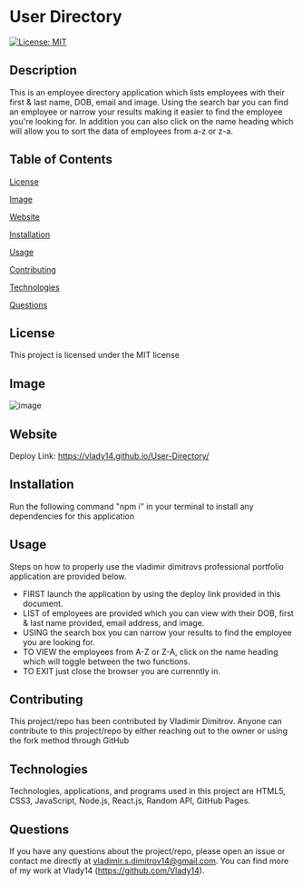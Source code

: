 # User Directory

[![License: MIT](https://img.shields.io/badge/License-MIT-yellow.svg)](https://opensource.org/licenses/MIT)

## Description

This is an employee directory application which lists employees with their first & last name, DOB, email and image. Using the search bar you can find an employee or narrow your results making it easier to find the employee you're looking for. In addition you can also click on the name heading which will allow you to sort the data of employees from a-z or z-a.

## Table of Contents

[License](#license)

[Image](#image)

[Website](#website)

[Installation](#installation)

[Usage](#usage)

[Contributing](#contributing)

[Technologies](#technologies)

[Questions](#questions)

## License

This project is licensed under the MIT license

## Image

![image](https://user-images.githubusercontent.com/71519918/105124648-337c8d80-5aa0-11eb-872b-36dc91a97cb1.png)

## Website

Deploy Link: https://vlady14.github.io/User-Directory/

## Installation

Run the following command "npm i" in your terminal to install any dependencies for this application

## Usage

Steps on how to properly use the vladimir dimitrovs professional portfolio application are provided below.
* FIRST launch the application by using the deploy link provided in this document.
* LIST of employees are provided which you can view with their DOB, first & last name provided, email address, and image.
* USING the search box you can narrow your results to find the employee you are looking for.
* TO VIEW the employees from A-Z or Z-A, click on the name heading which will toggle between the two functions.
* TO EXIT just close the browser you are currenntly in.

## Contributing

This project/repo has been contributed by Vladimir Dimitrov. Anyone can contribute to this project/repo by either reaching out to the owner or using the fork method through GitHub

## Technologies

Technologies, applications, and programs used in this project are HTML5, CSS3, JavaScript, Node.js, React.js, Random API, GitHub Pages.

## Questions

If you have any questions about the project/repo, please open an issue or contact me directly at <vladimir.s.dimitrov14@gmail.com>.
You can find more of my work at Vlady14 (https://github.com/Vlady14).